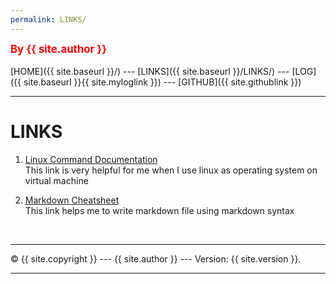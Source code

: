 ```yaml
---
permalink: LINKS/
---
```

<span style="color:red; font-weight:bold; font-size:larger;">By {{ site.author }}</span>
<br><br>
[HOME]({{ site.baseurl }}/) ---
[LINKS]({{ site.baseurl }}/LINKS/) ---
[LOG]({{ site.baseurl }}{{ site.myloglink }}) ---
[GITHUB]({{ site.githublink }})
<br>
<hr>

# LINKS

1. [Linux Command Documentation](https://docs.rockylinux.org/books/admin_guide/03-commands/)<br>
This link is very helpful for me when I use linux as operating system on virtual machine

2. [Markdown Cheatsheet](https://github.com/adam-p/markdown-here/wiki/Markdown-Cheatsheet)<br>
This link helps me to write markdown file using markdown syntax
<br>
<hr>
&copy; {{ site.copyright }} --- {{ site.author }} --- Version: {{ site.version }}.
<hr>
<br>